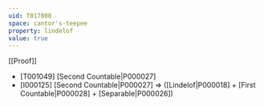 ```yaml
---
uid: T017008
space: cantor's-teepee
property: lindelof
value: true
---
```

[[Proof]]

* [T001049] [Second Countable|P000027]
* [I000125] [Second Countable|P000027] => ([Lindelof|P000018] + [First Countable|P000028] + [Separable|P000026])


